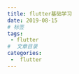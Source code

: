 ```yaml
---
title: flutter基础学习
date: 2019-08-15
# 标签
tags:
 - flutter
#  文章目录
categories:
 -  flutter
---
```

<!--  -->


<!-- 在文章内容部分显示标题  直接使用二级标题和三级标题侧边栏自动添加目录 -->
<!-- [[toc]] -->

## 
